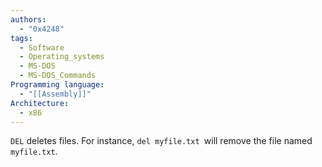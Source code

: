 ```yaml
---
authors: 
  - "0x4248"
tags:
  - Software
  - Operating_systems
  - MS-DOS
  - MS-DOS_Commands
Programming language:
  - "[[Assembly]]"
Architecture:
  - x86
---
```

`DEL` deletes files. For instance, `del myfile.txt `will remove the file named `myfile.txt`.
